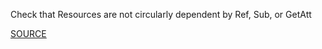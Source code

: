 Check that Resources are not circularly dependent by Ref, Sub, or GetAtt

[SOURCE](https://github.com/aws-cloudformation/cfn-python-lint)